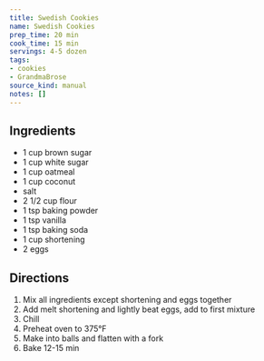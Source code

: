 ```yaml
---
title: Swedish Cookies
name: Swedish Cookies
prep_time: 20 min
cook_time: 15 min
servings: 4-5 dozen
tags:
- cookies
- GrandmaBrose
source_kind: manual
notes: []
---
```


## Ingredients
- 1 cup brown sugar
- 1 cup white sugar
- 1 cup oatmeal
- 1 cup coconut
- salt
- 2 1/2 cup flour
- 1 tsp baking powder
- 1 tsp vanilla
- 1 tsp baking soda
- 1 cup shortening
- 2 eggs


## Directions
1. Mix all ingredients except shortening and eggs together
2. Add melt shortening and lightly beat eggs, add to first mixture
3. Chill
4. Preheat oven to 375°F
5. Make into balls and flatten with a fork
6. Bake 12-15 min
